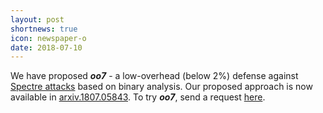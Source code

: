 ```yaml
---
layout: post
shortnews: true
icon: newspaper-o
date: 2018-07-10
---
```


We have proposed <b><i>oo7</i></b> - a low-overhead (below 2%) 
defense against <a href="https://arxiv.org/pdf/1801.01203.pdf">Spectre attacks</a> 
based on binary analysis. Our proposed approach is now available in 
<a href="https://arxiv.org/abs/1807.05843">arxiv.1807.05843</a>. To try <b><i>oo7</i></b>, 
send a request <a href="https://oo7.comp.nus.edu.sg/">here</a>.	